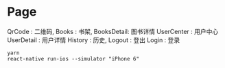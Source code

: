 # Page

QrCode : 二维码,
Books : 书架,
  BooksDetail: 图书详情
UserCenter : 用户中心
  UserDetail : 用户详情
  History : 历史,
  Logout : 登出
Login : 登录


```
yarn
react-native run-ios --simulator "iPhone 6"
```